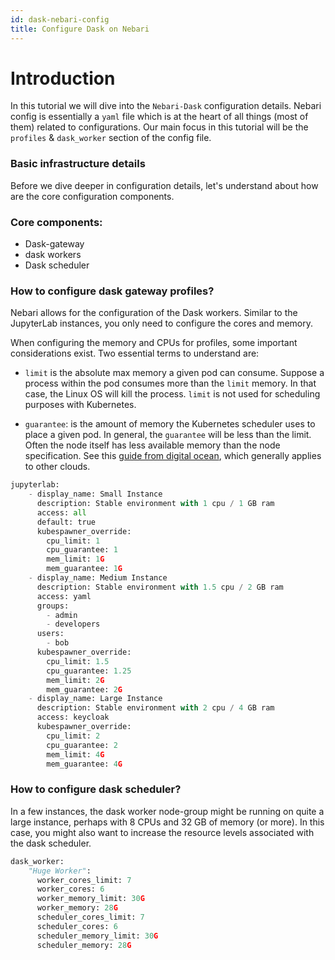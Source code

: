```yaml
---
id: dask-nebari-config
title: Configure Dask on Nebari
---
```


# Introduction

In this tutorial we will dive into the `Nebari-Dask` configuration details. Nebari config is essentially
a `yaml` file which is at the heart of all things (most of them) related to configurations.
Our main focus in this tutorial will be the `profiles` & `dask_worker` section of the config file.

### Basic infrastructure details

Before we dive deeper in configuration details, let's understand about how are the core configuration
components.

### Core components:

- Dask-gateway
- dask workers
- Dask scheduler

### How to configure dask gateway profiles?

Nebari allows for the configuration of the Dask workers. Similar to the JupyterLab instances, you only need to configure the cores and memory.

When configuring the memory and CPUs for profiles, some important considerations exist. Two essential terms to understand are:

-  `limit` is the absolute max memory a given pod can consume. Suppose a process within the pod consumes more than the  `limit`  memory. In that case, the Linux OS will kill the process. `limit` is not used for scheduling purposes with Kubernetes.
    
-  `guarantee`: is the amount of memory the Kubernetes scheduler uses to place a given pod. In general, the `guarantee`  will be less than the limit. Often the node itself has less available memory than the node specification. See this  [guide from digital ocean](https://docs.digitalocean.com/products/kubernetes/#allocatable-memory), which generally applies to other clouds.

```python
jupyterlab:
    - display_name: Small Instance
      description: Stable environment with 1 cpu / 1 GB ram
      access: all
      default: true
      kubespawner_override:
        cpu_limit: 1
        cpu_guarantee: 1
        mem_limit: 1G
        mem_guarantee: 1G
    - display_name: Medium Instance
      description: Stable environment with 1.5 cpu / 2 GB ram
      access: yaml
      groups:
        - admin
        - developers
      users:
        - bob
      kubespawner_override:
        cpu_limit: 1.5
        cpu_guarantee: 1.25
        mem_limit: 2G
        mem_guarantee: 2G
    - display_name: Large Instance
      description: Stable environment with 2 cpu / 4 GB ram
      access: keycloak
      kubespawner_override:
        cpu_limit: 2
        cpu_guarantee: 2
        mem_limit: 4G
        mem_guarantee: 4G
```

### How to configure dask scheduler?

In a few instances, the dask worker node-group might be running on quite a large instance, perhaps with 8 CPUs and 32 GB of memory (or more). In this case, you might also want to increase the resource levels associated with the dask scheduler.

```python
dask_worker:
    "Huge Worker":
      worker_cores_limit: 7
      worker_cores: 6
      worker_memory_limit: 30G
      worker_memory: 28G
      scheduler_cores_limit: 7
      scheduler_cores: 6
      scheduler_memory_limit: 30G
      scheduler_memory: 28G
```
